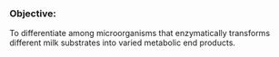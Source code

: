 ### Objective:
 

To differentiate among microorganisms that enzymatically transforms different milk substrates into varied metabolic end products.
